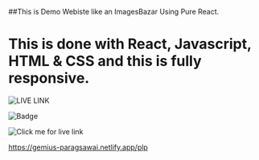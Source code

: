 ##This is Demo Webiste like an ImagesBazar Using Pure React. 

# This is done with React, Javascript, HTML & CSS and this is fully responsive.

![LIVE LINK](https://gemius-paragsawai.netlify.app/)

![Badge](https://img.shields.io/badge/REACT-FULLY%20RESPONSIVE-lightgrey)


![Click me for live link](https://gemius-paragsawai.netlify.app/)

https://gemius-paragsawai.netlify.app/plp
